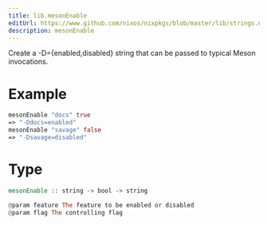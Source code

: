 ```yaml
---
title: lib.mesonEnable
editUrl: https://www.github.com/nixos/nixpkgs/blob/master/lib/strings.nix#L1126C17
description: mesonEnable
---
```


Create a -D<feature>={enabled,disabled} string that can be passed to
typical Meson invocations.

# Example

```nix
mesonEnable "docs" true
=> "-Ddocs=enabled"
mesonEnable "savage" false
=> "-Dsavage=disabled"
```

# Type

```haskell
mesonEnable :: string -> bool -> string

@param feature The feature to be enabled or disabled
@param flag The controlling flag
```
